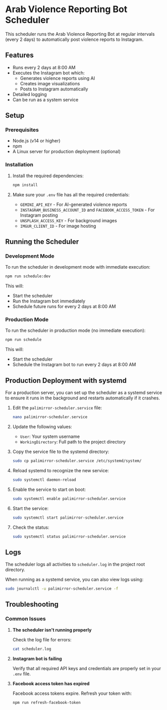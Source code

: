 # Arab Violence Reporting Bot Scheduler

This scheduler runs the Arab Violence Reporting Bot at regular intervals (every 2 days) to automatically post violence reports to Instagram.

## Features

- Runs every 2 days at 8:00 AM
- Executes the Instagram bot which:
  - Generates violence reports using AI
  - Creates image visualizations
  - Posts to Instagram automatically
- Detailed logging
- Can be run as a system service

## Setup

### Prerequisites

- Node.js (v14 or higher)
- npm
- A Linux server for production deployment (optional)

### Installation

1. Install the required dependencies:

   ```bash
   npm install
   ```

2. Make sure your `.env` file has all the required credentials:
   - `GEMINI_API_KEY` - For AI-generated violence reports
   - `INSTAGRAM_BUSINESS_ACCOUNT_ID` and `FACEBOOK_ACCESS_TOKEN` - For Instagram posting
   - `UNSPLASH_ACCESS_KEY` - For background images
   - `IMGUR_CLIENT_ID` - For image hosting

## Running the Scheduler

### Development Mode

To run the scheduler in development mode with immediate execution:

```bash
npm run schedule:dev
```

This will:
- Start the scheduler
- Run the Instagram bot immediately
- Schedule future runs for every 2 days at 8:00 AM

### Production Mode

To run the scheduler in production mode (no immediate execution):

```bash
npm run schedule
```

This will:
- Start the scheduler
- Schedule the Instagram bot to run every 2 days at 8:00 AM

## Production Deployment with systemd

For a production server, you can set up the scheduler as a systemd service to ensure it runs in the background and restarts automatically if it crashes.

1. Edit the `palimirror-scheduler.service` file:

   ```bash
   nano palimirror-scheduler.service
   ```

2. Update the following values:
   - `User`: Your system username
   - `WorkingDirectory`: Full path to the project directory

3. Copy the service file to the systemd directory:

   ```bash
   sudo cp palimirror-scheduler.service /etc/systemd/system/
   ```

4. Reload systemd to recognize the new service:

   ```bash
   sudo systemctl daemon-reload
   ```

5. Enable the service to start on boot:

   ```bash
   sudo systemctl enable palimirror-scheduler.service
   ```

6. Start the service:

   ```bash
   sudo systemctl start palimirror-scheduler.service
   ```

7. Check the status:

   ```bash
   sudo systemctl status palimirror-scheduler.service
   ```

## Logs

The scheduler logs all activities to `scheduler.log` in the project root directory.

When running as a systemd service, you can also view logs using:

```bash
sudo journalctl -u palimirror-scheduler.service -f
```

## Troubleshooting

### Common Issues

1. **The scheduler isn't running properly**
   
   Check the log file for errors:
   ```bash
   cat scheduler.log
   ```

2. **Instagram bot is failing**
   
   Verify that all required API keys and credentials are properly set in your `.env` file.

3. **Facebook access token has expired**
   
   Facebook access tokens expire. Refresh your token with:
   ```bash
   npm run refresh-facebook-token
   ``` 